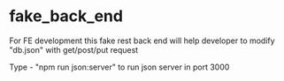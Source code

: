 # fake_back_end
For FE development this fake rest back end will help developer to modify "db.json" with get/post/put request


Type - "npm run json:server" to run json server in port 3000
